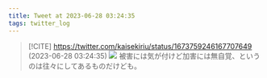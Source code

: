 ```yaml
---
title: Tweet at 2023-06-28 03:24:35
tags: twitter_log
---
```


> [!CITE] https://twitter.com/kaisekiriu/status/1673759246167707649 (2023-06-28 03:24:35)
> ![](https://twitter.com/kaisekiriu/status/1673759246167707649)
> 被害には気が付けど加害には無自覚、というのは往々にしてあるものだけども。
